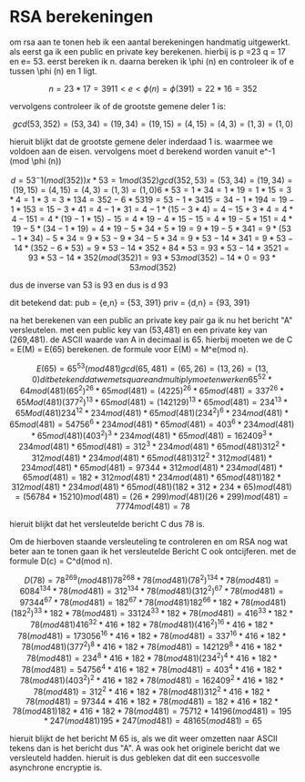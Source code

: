 # RSA berekeningen

om rsa aan te tonen heb ik een aantal berekeningen handmatig uitgewerkt. als eerst ga ik een public en private key berekenen.
hierbij is p =23 q = 17 en e= 53. eerst bereken ik n. daarna bereken ik \phi (n) en controleer ik of e tussen \phi (n) en 1 ligt.

```math
n = 23*17 = 391
1< e < \phi (n) = \phi (391) = 22 * 16 = 352
```

vervolgens controleer ik of de grootste gemene deler 1 is:

```math
gcd(53,352) = (53, 34) = (19,34) = (19, 15) = (4,15) = (4,3) = (1, 3) = (1,0)
```

hieruit blijkt dat  de grootste gemene deler inderdaad 1 is. waarmee we voldoen aan de eisen.
vervolgens moet d berekend worden vanuit e^-1 (mod \phi (n))

```math
d = 53^-1(mod(352))
x * 53 = 1mod(352)

gcd(352,53) = (53, 34) = (19,34) = (19, 15) = (4,15) = (4,3) = (1, 3) = (1,0)
	                6*53 = 1*34 = 1* 19 = 1 * 15 = 3* 4 = 1* 3 = 3*1

34 = 352 - 6*53
19 = 53 - 1*34
15 = 34 - 1* 19
4 = 19 - 1* 15
3 = 15 - 3*4
1 = 4 - 1*3

1= 4 - 1*(15 -3*4) = 4 - 15 + 3*4 = 4*4 - 15
1 = 4*(19 - 1*15) - 15 = 4*19 - 4*15 - 15 = 4*19 - 5*15
1 = 4*19 - 5*(34 - 1*19) = 4*19 - 5*34 + 5*19 = 9*19 - 5*34
1 = 9*(53 - 1*34) -5*34 = 9*53 - 9*34 -5*34 = 9*53 -14*34
1 = 9*53 - 14*(352 -6*53) = 9*53 -14*352 + 84*53 = 93*53 - 14*352
1 = 93*53 - 14*352(mod(352)

1 = 93*53mod(352) - 14*0 = 93*53mod(352)
```

dus de inverse van 53 is 93 en dus is d 93

dit betekend dat:
pub = {e,n} = {53, 391}
priv = {d,n} = {93, 391}

na het berekenen van een public an private key pair ga ik nu het bericht "A" versleutelen. met een public key van (53,481) en een private key van (269,481). de ASCII waarde van A in decimaal is 65. hierbij moeten we de C = E(M) = E(65) berekenen. de formule voor E(M) = M^e(mod n).

```math
E(65) = 65^53(mod481)

gcd(65,481) = (65, 26) = (13,26) = (13,0) dit betekend dat we met square and multiply moeten werken

65^52 * 64mod(481)

(65^2)^26 * 65mod(481) = (4225)^26 * 65mod(481) = 337^26 * 65Mod(481)
(377^2)^13 *65mod(481) = (142129)^13 * 65mod(481) = 234^13 * 65Mod(481)

234^12 *234mod(481) * 65mod(481)
(234^2)^6 * 234mod(481) * 65mod(481) = 54756^6 * 234mod(481) * 65mod(481) = 403^6 * 234mod(481) * 65mod(481)
(403^2)^3 * 234mod(481) * 65mod(481) = 162409^3 * 234mod(481) * 65mod(481) = 312^3 * 234mod(481) * 65mod(481)

312^2 * 312mod(481) * 234mod(481) * 65mod(481)
312^2 * 312mod(481) * 234mod(481) * 65mod(481) = 97344 * 312mod(481) * 234mod(481) * 65mod(481) = 182 * 312mod(481) * 234mod(481) * 65mod(481)

182 * 312mod(481) * 234mod(481) * 65mod(481)
(182*312 *234 *65)mod(481) = (56784 * 15210)mod(481) = (26 * 299)mod(481)
(26 * 299)mod(481) = 7774mod(481) = 78
```

hieruit blijkt dat het versleutelde bericht C dus 78 is.

Om de hierboven staande versleuteling te controleren en om RSA nog wat beter aan te tonen gaan ik het versleutelde Bericht C ook ontcijferen. met de formule D(c) = C^d(mod n).

```math
D(78) = 78^269(mod 481)

78^268 * 78(mod 481)
(78^2)^134 * 78(mod 481) = 6084^134 * 78(mod 481) = 312^134 * 78(mod 481)
(312^2)^67 * 78(mod 481) = 97344^67 * 78(mod 481) = 182^67 * 78(mod 481)

182^66 * 182 * 78(mod 481)
(182^2)^33 * 182 * 78(mod 481) = 33124^33 * 182 * 78(mod 481) = 416^33 * 182 * 78(mod 481)

416^32 * 416 * 182 * 78(mod 481)
(416^2)^16 * 416 * 182 * 78(mod 481) = 173056^16 * 416 * 182 * 78(mod 481) = 337^16 * 416 * 182 * 78(mod 481)
(377^2)^8 * 416 * 182 * 78(mod 481) = 142129^8 * 416 * 182 * 78(mod 481) = 234^8 * 416 * 182 * 78(mod 481)
(234^2)^4 * 416 * 182 * 78(mod 481) = 54756^4 * 416 * 182 * 78(mod 481) = 403^4 * 416 * 182 * 78(mod 481)
(403^2)^2 * 416 * 182 * 78(mod 481) = 162409^2 * 416 * 182 * 78(mod 481) = 312^2 * 416 * 182 * 78(mod 481)
312^2 * 416 * 182 * 78(mod 481) = 97344 * 416 * 182 * 78(mod 481) = 182 * 416 * 182 * 78(mod 481)
182 * 416 * 182 * 78(mod 481) = 75712 * 14196(mod 481) = 195 * 247(mod 481)
195 * 247(mod 481) = 48165(mod481) = 65
```

hieruit blijkt de het bericht M 65 is, als we dit weer omzetten naar ASCII tekens dan is het bericht dus "A". A was ook het originele bericht dat we versleuteld hadden. hieruit is dus gebleken dat dit een succesvolle asynchrone encryptie is.
